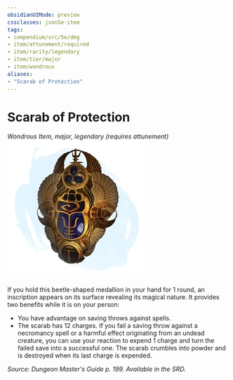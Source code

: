 ```yaml
---
obsidianUIMode: preview
cssclasses: json5e-item
tags:
- compendium/src/5e/dmg
- item/attunement/required
- item/rarity/legendary
- item/tier/major
- item/wondrous
aliases: 
- "Scarab of Protection"
---
```

# Scarab of Protection
*Wondrous Item, major, legendary (requires attunement)*  
![](4-Resources/Compendium/items/img/scarab-of-protection.webp#right)  


If you hold this beetle-shaped medallion in your hand for 1 round, an inscription appears on its surface revealing its magical nature. It provides two benefits while it is on your person:

- You have advantage on saving throws against spells.  
- The scarab has 12 charges. If you fail a saving throw against a necromancy spell or a harmful effect originating from an undead creature, you can use your reaction to expend 1 charge and turn the failed save into a successful one. The scarab crumbles into powder and is destroyed when its last charge is expended.  

*Source: Dungeon Master's Guide p. 199. Available in the SRD.*